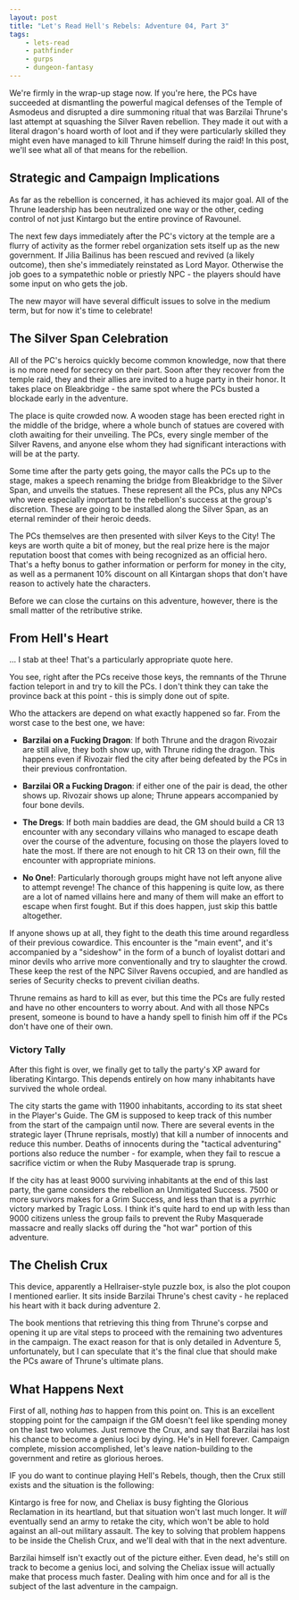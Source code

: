 ```yaml
---
layout: post
title: "Let's Read Hell's Rebels: Adventure 04, Part 3"
tags:
    - lets-read
    - pathfinder
    - gurps
    - dungeon-fantasy
---
```


We're firmly in the wrap-up stage now. If you're here, the PCs have succeeded at
dismantling the powerful magical defenses of the Temple of Asmodeus and
disrupted a dire summoning ritual that was Barzilai Thrune's last attempt at
squashing the Silver Raven rebellion. They made it out with a literal dragon's
hoard worth of loot and if they were particularly skilled they might even have
managed to kill Thrune himself during the raid! In this post, we'll see what all
of that means for the rebellion.

## Strategic and Campaign Implications

As far as the rebellion is concerned, it has achieved its major goal. All of the
Thrune leadership has been neutralized one way or the other, ceding control of
not just Kintargo but the entire province of Ravounel.

The next few days immediately after the PC's victory at the temple are a flurry
of activity as the former rebel organization sets itself up as the new
government. If Jilia Bailinus has been rescued and revived (a likely outcome),
then she's immediately reinstated as Lord Mayor. Otherwise the job goes to a
sympatethic noble or priestly NPC - the players should have some input on who
gets the job.

The new mayor will have several difficult issues to solve in the medium term,
but for now it's time to celebrate!

## The Silver Span Celebration

All of the PC's heroics quickly become common knowledge, now that there is no
more need for secrecy on their part. Soon after they recover from the temple
raid, they and their allies are invited to a huge party in their honor. It takes
place on Bleakbridge - the same spot where the PCs busted a blockade early in
the adventure.

The place is quite crowded now. A wooden stage has been erected right in the
middle of the bridge, where a whole bunch of statues are covered with cloth
awaiting for their unveiling. The PCs, every single member of the Silver Ravens,
and anyone else whom they had significant interactions with will be at the
party.

Some time after the party gets going, the mayor calls the PCs up to the stage,
makes a speech renaming the bridge from Bleakbridge to the Silver Span, and
unveils the statues. These represent all the PCs, plus any NPCs who were
especially important to the rebellion's success at the group's discretion. These
are going to be installed along the Silver Span, as an eternal reminder of their
heroic deeds.

The PCs themselves are then presented with silver Keys to the City! The keys are
worth quite a bit of money, but the real prize here is the major reputation
boost that comes with being recognized as an official hero. That's a hefty bonus
to gather information or perform for money in the city, as well as a permanent
10% discount on all Kintargan shops that don't have reason to actively hate the
characters.

Before we can close the curtains on this adventure, however, there is the small
matter of the retributive strike.

## From Hell's Heart

... I stab at thee! That's a particularly appropriate quote here.

You see, right after the PCs receive those keys, the remnants of the Thrune
faction teleport in and try to kill the PCs. I don't think they can take the
province back at this point - this is simply done out of spite.

Who the attackers are depend on what exactly happened so far. From the worst
case to the best one, we have:

- **Barzilai on a Fucking Dragon**: If both Thrune and the dragon Rivozair are
  still alive, they both show up, with Thrune riding the dragon. This happens
  even if Rivozair fled the city after being defeated by the PCs in their
  previous confrontation.

- **Barzilai OR a Fucking Dragon**: if either one of the pair is dead, the other
  shows up. Rivozair shows up alone; Thrune appears accompanied by four
  bone devils.

- **The Dregs**: If both main baddies are dead, the GM should build a CR 13
  encounter with any secondary villains who managed to escape death over the
  course of the adventure, focusing on those the players loved to hate the
  most. If there are not enough to hit CR 13 on their own, fill the encounter
  with appropriate minions.

- **No One!**: Particularly thorough groups might have not left anyone alive to
  attempt revenge! The chance of this happening is quite low, as there are a lot
  of named villains here and many of them will make an effort to escape when
  first fought. But if this does happen, just skip this battle altogether.

If anyone shows up at all, they fight to the death this time around regardless
of their previous cowardice. This encounter is the "main event", and it's
accompanied by a "sideshow" in the form of a bunch of loyalist dottari and minor
devils who arrive more conventionally and try to slaughter the crowd. These keep
the rest of the NPC Silver Ravens occupied, and are handled as series of
Security checks to prevent civilian deaths.

Thrune remains as hard to kill as ever, but this time the PCs are fully rested
and have no other encounters to worry about. And with all those NPCs present,
someone is bound to have a handy spell to finish him off if the PCs don't have
one of their own.

### Victory Tally

After this fight is over, we finally get to tally the party's XP award for
liberating Kintargo. This depends entirely on how many inhabitants have survived
the whole ordeal.

The city starts the game with 11900 inhabitants, according to its stat sheet in
the Player's Guide. The GM is supposed to keep track of this number from the
start of the campaign until now. There are several events in the strategic layer
(Thrune reprisals, mostly) that kill a number of innocents and reduce this
number. Deaths of innocents during the "tactical adventuring" portions also
reduce the number - for example, when they fail to rescue a sacrifice victim or
when the Ruby Masquerade trap is sprung.

If the city has at least 9000 surviving inhabitants at the end of this last
party, the game considers the rebellion an Unmitigated Success. 7500 or more
survivors makes for a Grim Success, and less than that is a pyrrhic victory
marked by Tragic Loss. I think it's quite hard to end up with less than 9000
citizens unless the group fails to prevent the Ruby Masquerade massacre and
really slacks off during the "hot war" portion of this adventure.

## The Chelish Crux

This device, apparently a Hellraiser-style puzzle box, is also the plot coupon I
mentioned earlier. It sits inside Barzilai Thrune's chest cavity - he replaced
his heart with it back during adventure 2.

The book mentions that retrieving this thing from Thrune's corpse and opening it
up are vital steps to proceed with the remaining two adventures in the
campaign. The exact reason for that is only detailed in Adventure 5,
unfortunately, but I can speculate that it's the final clue that should make the
PCs aware of Thrune's ultimate plans.

## What Happens Next

First of all, nothing _has_ to happen from this point on. This is an excellent
stopping point for the campaign if the GM doesn't feel like spending money on
the last two volumes. Just remove the Crux, and say that Barzilai has lost his
chance to become a genius loci by dying. He's in Hell forever. Campaign
complete, mission accomplished, let's leave nation-building to the government
and retire as glorious heroes.

IF you do want to continue playing Hell's Rebels, though, then the Crux still
exists and the situation is the following:

Kintargo is free for now, and Cheliax is busy fighting the Glorious Reclamation
in its heartland, but that situation won't last much longer. It _will_
eventually send an army to retake the city, which won't be able to hold against
an all-out military assault. The key to solving that problem happens to be
inside the Chelish Crux, and we'll deal with that in the next adventure.

Barzilai himself isn't exactly out of the picture either. Even dead, he's still
on track to become a genius loci, and solving the Cheliax issue will actually
make that process much faster. Dealing with him once and for all is the subject
of the last adventure in the campaign.
